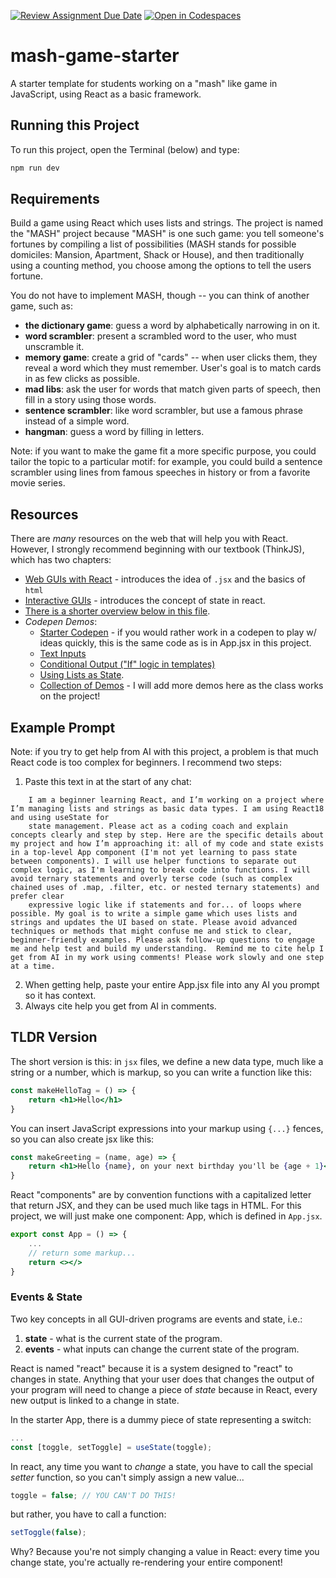 [![Review Assignment Due Date](https://classroom.github.com/assets/deadline-readme-button-22041afd0340ce965d47ae6ef1cefeee28c7c493a6346c4f15d667ab976d596c.svg)](https://classroom.github.com/a/CPaVbk1_)
[![Open in Codespaces](https://classroom.github.com/assets/launch-codespace-2972f46106e565e64193e422d61a12cf1da4916b45550586e14ef0a7c637dd04.svg)](https://classroom.github.com/open-in-codespaces?assignment_repo_id=17551552)
# mash-game-starter

A starter template for students working on a "mash" like game in JavaScript, using React as a basic framework.

## Running this Project
To run this project, open the Terminal (below) and type:

```sh
npm run dev
```

## Requirements

Build a game using React which uses lists and strings. The project is named the "MASH" project because "MASH" is one such game: you tell someone's fortunes by compiling a list of possibilities (MASH stands for possible domiciles: Mansion, Apartment, Shack or House), and then traditionally using a counting method, you choose among the options to tell the users fortune.

You do not have to implement MASH, though -- you can think of another game, such as:

- **the dictionary game**: guess a word by alphabetically narrowing in on it.
- **word scrambler**: present a scrambled word to the user, who must unscramble it.
- **memory game**: create a grid of "cards" -- when user clicks them, they reveal a word
  which they must remember. User's goal is to match cards in as few clicks as possible.
- **mad libs**: ask the user for words that match given parts of speech, then fill in a story
  using those words.  
- **sentence scrambler**: like word scrambler, but use a famous phrase instead of a simple word.
- **hangman**: guess a word by filling in letters.

Note: if you want to make the game fit a more specific purpose, you could tailor the topic to a particular motif: for example, you could build a sentence scrambler using lines from famous speeches in history or from a favorite movie series.

## Resources

There are *many* resources on the web that will help you with React. However, I strongly recommend beginning with our textbook (ThinkJS), which has two chapters:

- [Web GUIs with React](https://thinkle-iacs.github.io/think-js/gui.html) - introduces the idea of `.jsx` and the basics of `html`
- [Interactive GUIs](https://thinkle-iacs.github.io/think-js/react-interaction.html) - introduces the concept of state in react.
- [There is a shorter overview below in this file](#tldr-version).
- *Codepen Demos*:
    - [Starter Codepen](https://codepen.io/thinkle-iacs/pen/YPKGvPo?editors=0010) - if you would rather work in a codepen to play w/ ideas quickly, this is the same code
    as is in App.jsx in this project.
    - [Text Inputs](https://codepen.io/thinkle-iacs/pen/xbKEzGy?editors=0010)
    - [Conditional Output ("If" logic in templates)](https://codepen.io/thinkle-iacs/pen/bNbwKwg?editors=0010)
    - [Using Lists as State](https://codepen.io/thinkle-iacs/pen/azomKwX?editors=0010).
    - [Collection of Demos](https://codepen.io/collection/QbLrJg) - I will add more demos here as the class works on the project!

## Example Prompt

Note: if you try to get help from AI with this project, a problem is that much React code is too complex for beginners. I recommend two steps:


1. Paste this text in at the start of any chat:
```text
	I am a beginner learning React, and I’m working on a project where I’m managing lists and strings as basic data types. I am using React18 and using useState for
    state management. Please act as a coding coach and explain concepts clearly and step by step. Here are the specific details about my project and how I’m approaching it: all of my code and state exists in a top-level App component (I'm not yet learning to pass state between components). I will use helper functions to separate out complex logic, as I'm learning to break code into functions. I will avoid ternary statements and overly terse code (such as complex chained uses of .map, .filter, etc. or nested ternary statements) and prefer clear 
    expressive logic like if statements and for... of loops where possible. My goal is to write a simple game which uses lists and strings and updates the UI based on state. Please avoid advanced techniques or methods that might confuse me and stick to clear, beginner-friendly examples. Please ask follow-up questions to engage me and help test and build my understanding.  Remind me to cite help I get from AI in my work using comments! Please work slowly and one step at a time.
```
2. When getting help, paste your entire App.jsx file into any AI you prompt so it has context.
3. Always cite help you get from AI in comments.

## TLDR Version

The short version is this: in `jsx` files, we define a new data type, much like a string or a number, which is markup, so you can
write a function like this:

```jsx
const makeHelloTag = () => {
    return <h1>Hello</h1>
}
```

You can insert JavaScript expressions into your markup using `{...}` fences, so you can also create jsx like this:

```jsx
const makeGreeting = (name, age) => {
    return <h1>Hello {name}, on your next birthday you'll be {age + 1}</h1>
}
```

React "components" are by convention functions with a capitalized letter that return JSX, and they can be used much like
tags in HTML. For this project, we will just make one component: App, which is defined in `App.jsx`.

```jsx
export const App = () => {
    ...
    // return some markup...
    return <></>
}
```

### Events & State

Two key concepts in all GUI-driven programs are events and state, i.e.:

1. **state** - what is the current state of the program.
2. **events** - what inputs can change the current state of the program.

React is named "react" because it is a system designed to "react" to changes
in state. Anything that your user does that changes the output of your program
will need to change a piece of *state* because in React, every new output is
linked to a change in state.

In the starter App, there is a dummy piece of state representing a switch:

```jsx
...
const [toggle, setToggle] = useState(toggle);
```

In react, any time you want to *change* a state, you have to call the special
*setter* function, so you can't simply assign a new value...

```jsx
toggle = false; // YOU CAN'T DO THIS!
```

but rather, you have to call a function:

```jsx
setToggle(false);
```

Why? Because you're not simply changing a value in React: every time you change state,
you're actually re-rendering your entire component!



